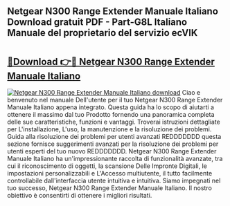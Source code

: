 ## Netgear N300 Range Extender Manuale Italiano Download gratuit PDF - Part-G8L Italiano Manuale del proprietario del servizio ecVlK

# <h2><a href="http://df9toz.blite.top/?on=Netgear+N300+Range+Extender+Manuale+Italiano">🔗Download 👉🔴 Netgear N300 Range Extender Manuale Italiano</a></h2>

[![Netgear N300 Range Extender Manuale Italiano download](https://i.imgur.com/lujVjoI.png)](http://df9toz.blite.top/?on=Netgear+N300+Range+Extender+Manuale+Italiano)
Ciao e benvenuto nel manuale Dell'utente per il tuo Netgear N300 Range Extender Manuale Italiano appena integrato. Questa guida ha lo scopo di aiutarti a ottenere il massimo dal tuo Prodotto fornendo una panoramica completa delle sue caratteristiche, funzioni e vantaggi. Troverai istruzioni dettagliate per L'installazione, L'uso, la manutenzione e la risoluzione dei problemi. Guida alla risoluzione dei problemi per utenti avanzati REDDDDDDD questa sezione fornisce suggerimenti avanzati per la risoluzione dei problemi per utenti esperti del tuo nuovo REDDDDDDD. Netgear N300 Range Extender Manuale Italiano ha un'impressionante raccolta di funzionalità avanzate, tra cui il riconoscimento di oggetti, la scansione Delle Impronte Digitali, le impostazioni personalizzabili e L'Accesso multiutente, il tutto facilmente controllabile dall'interfaccia utente intuitiva e intuitiva. Siamo impegnati nel tuo successo, Netgear N300 Range Extender Manuale Italiano. Il nostro obiettivo è consentirti di ottenere i migliori risultati.

